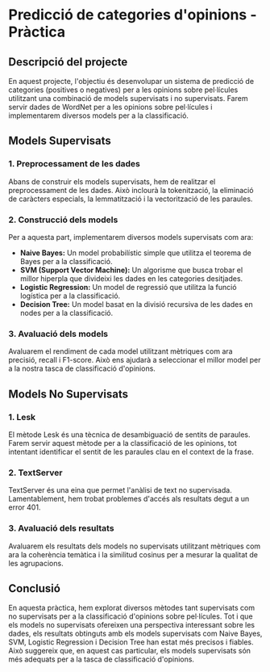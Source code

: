 # Predicció de categories d'opinions - Pràctica

## Descripció del projecte

En aquest projecte, l'objectiu és desenvolupar un sistema de predicció de categories (positives o negatives) per a les opinions sobre pel·lícules utilitzant una combinació de models supervisats i no supervisats. Farem servir dades de WordNet per a les opinions sobre pel·lícules i implementarem diversos models per a la classificació.

## Models Supervisats

### 1. Preprocessament de les dades

Abans de construir els models supervisats, hem de realitzar el preprocessament de les dades. Això inclourà la tokenització, la eliminació de caràcters especials, la lemmatització i la vectorització de les paraules.

### 2. Construcció dels models

Per a aquesta part, implementarem diversos models supervisats com ara:

- **Naive Bayes:** Un model probabilístic simple que utilitza el teorema de Bayes per a la classificació.
- **SVM (Support Vector Machine):** Un algorisme que busca trobar el millor hiperpla que divideixi les dades en les categories desitjades.
- **Logistic Regression:** Un model de regressió que utilitza la funció logística per a la classificació.
- **Decision Tree:** Un model basat en la divisió recursiva de les dades en nodes per a la classificació.

### 3. Avaluació dels models

Avaluarem el rendiment de cada model utilitzant mètriques com ara precisió, recall i F1-score. Això ens ajudarà a seleccionar el millor model per a la nostra tasca de classificació d'opinions.

## Models No Supervisats

### 1. Lesk

El mètode Lesk és una tècnica de desambiguació de sentits de paraules. Farem servir aquest mètode per a la classificació de les opinions, tot intentant identificar el sentit de les paraules clau en el context de la frase.

### 2. TextServer

TextServer és una eina que permet l'anàlisi de text no supervisada. Lamentablement, hem trobat problemes d'accés als resultats degut a un error 401.

### 3. Avaluació dels resultats

Avaluarem els resultats dels models no supervisats utilitzant mètriques com ara la coherència temàtica i la similitud cosinus per a mesurar la qualitat de les agrupacions.

## Conclusió

En aquesta pràctica, hem explorat diversos mètodes tant supervisats com no supervisats per a la classificació d'opinions sobre pel·lícules. Tot i que els models no supervisats ofereixen una perspectiva interessant sobre les dades, els resultats obtinguts amb els models supervisats com Naive Bayes, SVM, Logistic Regression i Decision Tree han estat més precisos i fiables. Això suggereix que, en aquest cas particular, els models supervisats són més adequats per a la tasca de classificació d'opinions.
